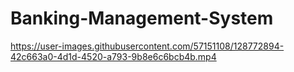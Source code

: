 # Banking-Management-System



https://user-images.githubusercontent.com/57151108/128772894-42c663a0-4d1d-4520-a793-9b8e6c6bcb4b.mp4


